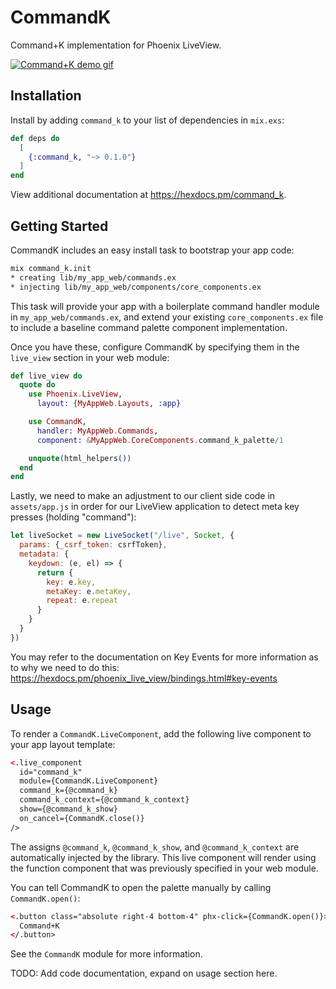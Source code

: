 # CommandK

Command+K implementation for Phoenix LiveView.

[![Command+K demo gif](https://i.gyazo.com/49dace9b8453625bd27ee9224d8011f5.gif)](https://gyazo.com/49dace9b8453625bd27ee9224d8011f5)

## Installation

Install by adding `command_k` to your list of dependencies in `mix.exs`:

```elixir
def deps do
  [
    {:command_k, "~> 0.1.0"}
  ]
end
```

View additional documentation at <https://hexdocs.pm/command_k>.

## Getting Started

CommandK includes an easy install task to bootstrap your app code:

```sh
mix command_k.init     
* creating lib/my_app_web/commands.ex
* injecting lib/my_app_web/components/core_components.ex
```

This task will provide your app with a boilerplate command handler module
in `my_app_web/commands.ex`, and extend your existing `core_components.ex` file
to include a baseline command palette component implementation.

Once you have these, configure CommandK by specifying them in the `live_view` section
in your web module:

```ex
def live_view do
  quote do
    use Phoenix.LiveView,
      layout: {MyAppWeb.Layouts, :app}

    use CommandK,
      handler: MyAppWeb.Commands,
      component: &MyAppWeb.CoreComponents.command_k_palette/1

    unquote(html_helpers())
  end
end
```

Lastly, we need to make an adjustment to our client side code in `assets/app.js` in
order for our LiveView application to detect meta key presses (holding "command"):

```js
let liveSocket = new LiveSocket("/live", Socket, {
  params: {_csrf_token: csrfToken},
  metadata: {
    keydown: (e, el) => {
      return {
        key: e.key,
        metaKey: e.metaKey,
        repeat: e.repeat
      }
    }
  }
})
```

You may refer to the documentation on Key Events for more information as to why
we need to do this: https://hexdocs.pm/phoenix_live_view/bindings.html#key-events

## Usage

To render a `CommandK.LiveComponent`, add the following live component to your app layout template:

```html
<.live_component
  id="command_k"
  module={CommandK.LiveComponent}
  command_k={@command_k}
  command_k_context={@command_k_context}
  show={@command_k_show}
  on_cancel={CommandK.close()}
/>
```

The assigns `@command_k`, `@command_k_show`, and `@command_k_context` are automatically
injected by the library. This live component will render using the function component that was
previously specified in your web module.

You can tell CommandK to open the palette manually by calling `CommandK.open()`:

```html
<.button class="absolute right-4 bottom-4" phx-click={CommandK.open()}>
  Command+K
</.button>
```

See the `CommandK` module for more information.

TODO: Add code documentation, expand on usage section here.
